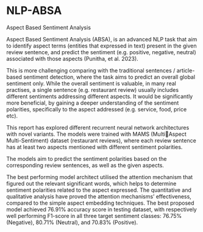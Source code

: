 # NLP-ABSA

Aspect Based Sentiment Analysis

Aspect Based Sentiment Analysis (ABSA), is an advanced NLP task that aim to identify aspect terms (entities that expressed in text) present in 
the given review sentence, and predict the sentiment (e.g. positive, negative, neutral) associated with those aspects (Punitha, et al. 2023). 

This is more challenging comparing with the traditional sentences / article-based sentiment detection, where the task aims to predict an overall 
global sentiment only. While the overall sentiment is valuable, in many real practises, a single sentence (e.g. restaurant review) usually includes
different sentiments addressing different aspects. It would be significantly more beneficial, by gaining a deeper understanding of the sentiment
polarities, specifically to the aspect addressed (e.g. service, food, price etc).

This report has explored different recurrent neural network architectures with novel variants. The models were trained with MAMS 
(MultiAspect Multi-Sentiment) dataset (restaurant reviews), where each review sentence has at least two aspects mentioned with different sentiment 
polarities. 

The models aim to predict the sentiment polarities based on the corresponding review sentences, as well as the given aspects. 

The best performing model architect utilised the attention mechanism that figured out the relevant significant words, which helps to determine
sentiment polarities related to the aspect expressed. The quantitative and qualitative analysis have proved the attention mechanisms’
effectiveness, compared to the simple aspect embedding techniques. The best proposed model achieved 76.91% accuracy score in testing dataset, 
with respectively well performing F1-score in all three target sentiment classes: 76.75% (Negative), 80.71% (Neutral), and 70.83% (Positive).
